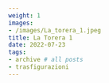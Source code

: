 ```yaml
---
weight: 1
images:
- /images/La_torera_1.jpeg
title: La Torera 1
date: 2022-07-23
tags:
- archive # all posts
- trasfigurazioni
---
```

